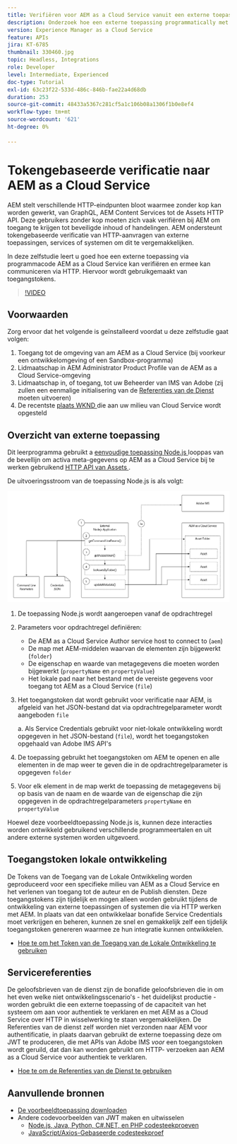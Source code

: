 ```yaml
---
title: Verifiëren voor AEM as a Cloud Service vanuit een externe toepassing
description: Onderzoek hoe een externe toepassing programmatically met AEM as a Cloud Service over HTTP kan voor authentiek verklaren en in wisselwerking staan gebruikend de Tokens van de Toegang van de Lokale Ontwikkeling en de Referenties van de Dienst.
version: Experience Manager as a Cloud Service
feature: APIs
jira: KT-6785
thumbnail: 330460.jpg
topic: Headless, Integrations
role: Developer
level: Intermediate, Experienced
doc-type: Tutorial
exl-id: 63c23f22-533d-486c-846b-fae22a4d68db
duration: 253
source-git-commit: 48433a5367c281cf5a1c106b08a1306f1b0e8ef4
workflow-type: tm+mt
source-wordcount: '621'
ht-degree: 0%

---
```


# Tokengebaseerde verificatie naar AEM as a Cloud Service

AEM stelt verschillende HTTP-eindpunten bloot waarmee zonder kop kan worden gewerkt, van GraphQL, AEM Content Services tot de Assets HTTP API. Deze gebruikers zonder kop moeten zich vaak verifiëren bij AEM om toegang te krijgen tot beveiligde inhoud of handelingen. AEM ondersteunt tokengebaseerde verificatie van HTTP-aanvragen van externe toepassingen, services of systemen om dit te vergemakkelijken.

In deze zelfstudie leert u goed hoe een externe toepassing via programmacode AEM as a Cloud Service kan verifiëren en ermee kan communiceren via HTTP. Hiervoor wordt gebruikgemaakt van toegangstokens.

>[!VIDEO](https://video.tv.adobe.com/v/330460?quality=12&learn=on)

## Voorwaarden

Zorg ervoor dat het volgende is geïnstalleerd voordat u deze zelfstudie gaat volgen:

1. Toegang tot de omgeving van am AEM as a Cloud Service (bij voorkeur een ontwikkelomgeving of een Sandbox-programma)
1. Lidmaatschap in AEM Administrator Product Profile van de AEM as a Cloud Service-omgeving
1. Lidmaatschap in, of toegang, tot uw Beheerder van IMS van Adobe (zij zullen een eenmalige initialisering van de [ Referenties van de Dienst ](./service-credentials.md) moeten uitvoeren)
1. De recentste [ plaats WKND ](https://github.com/adobe/aem-guides-wknd) die aan uw milieu van Cloud Service wordt opgesteld

## Overzicht van externe toepassing

Dit leerprogramma gebruikt a [ eenvoudige toepassing Node.js ](./assets/aem-guides_token-authentication-external-application.zip) looppas van de bevellijn om activa meta-gegevens op AEM as a Cloud Service bij te werken gebruikend [ HTTP API van Assets ](https://experienceleague.adobe.com/docs/experience-manager-cloud-service/assets/admin/mac-api-assets.html).

De uitvoeringsstroom van de toepassing Node.js is als volgt:

![ Externe Toepassing ](./assets/overview/external-application.png)

1. De toepassing Node.js wordt aangeroepen vanaf de opdrachtregel
1. Parameters voor opdrachtregel definiëren:
   + De AEM as a Cloud Service Author service host to connect to (`aem`)
   + De map met AEM-middelen waarvan de elementen zijn bijgewerkt (`folder`)
   + De eigenschap en waarde van metagegevens die moeten worden bijgewerkt (`propertyName` en `propertyValue`)
   + Het lokale pad naar het bestand met de vereiste gegevens voor toegang tot AEM as a Cloud Service (`file`)
1. Het toegangstoken dat wordt gebruikt voor verificatie naar AEM, is afgeleid van het JSON-bestand dat via opdrachtregelparameter wordt aangeboden `file`

   a. Als Service Credentials gebruikt voor niet-lokale ontwikkeling wordt opgegeven in het JSON-bestand (`file`), wordt het toegangstoken opgehaald van Adobe IMS API&#39;s
1. De toepassing gebruikt het toegangstoken om AEM te openen en alle elementen in de map weer te geven die in de opdrachtregelparameter is opgegeven `folder`
1. Voor elk element in de map werkt de toepassing de metagegevens bij op basis van de naam en de waarde van de eigenschap die zijn opgegeven in de opdrachtregelparameters `propertyName` en `propertyValue`

Hoewel deze voorbeeldtoepassing Node.js is, kunnen deze interacties worden ontwikkeld gebruikend verschillende programmeertalen en uit andere externe systemen worden uitgevoerd.

## Toegangstoken lokale ontwikkeling

De Tokens van de Toegang van de Lokale Ontwikkeling worden geproduceerd voor een specifieke milieu van AEM as a Cloud Service en het verlenen van toegang tot de auteur en de Publish diensten.  Deze toegangstokens zijn tijdelijk en mogen alleen worden gebruikt tijdens de ontwikkeling van externe toepassingen of systemen die via HTTP werken met AEM. In plaats van dat een ontwikkelaar bonafide Service Credentials moet verkrijgen en beheren, kunnen ze snel en gemakkelijk zelf een tijdelijk toegangstoken genereren waarmee ze hun integratie kunnen ontwikkelen.

+ [Hoe te om het Token van de Toegang van de Lokale Ontwikkeling te gebruiken](./local-development-access-token.md)

## Servicereferenties

De geloofsbrieven van de dienst zijn de bonafide geloofsbrieven die in om het even welke niet ontwikkelingsscenario&#39;s - het duidelijkst productie - worden gebruikt die een externe toepassing of de capaciteit van het systeem om aan voor authentiek te verklaren en met AEM as a Cloud Service over HTTP in wisselwerking te staan vergemakkelijken. De Referenties van de dienst zelf worden niet verzonden naar AEM voor authentificatie, in plaats daarvan gebruikt de externe toepassing deze om JWT te produceren, die met APIs van Adobe IMS _voor_ een toegangstoken wordt geruild, dat dan kan worden gebruikt om HTTP- verzoeken aan AEM as a Cloud Service voor authentiek te verklaren.

+ [Hoe te om de Referenties van de Dienst te gebruiken](./service-credentials.md)

## Aanvullende bronnen

+ [De voorbeeldtoepassing downloaden](./assets/aem-guides_token-authentication-external-application.zip)
+ Andere codevoorbeelden van JWT maken en uitwisselen
   + [ Node.js, Java, Python, C#.NET, en PHP codesteekproeven ](https://developer.adobe.com/developer-console/docs/guides/authentication/JWT/samples/)
   + [ JavaScript/Axios-Gebaseerde codesteekproef ](https://github.com/adobe/aemcs-api-client-lib)
